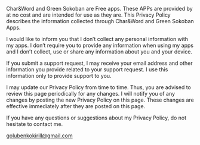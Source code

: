 Char&Word and Green Sokoban are Free apps. These APPs are provided by at no cost and are intended for use as they are. This Privacy Policy describes the information collected through Char&Word and Green Sokoban Apps.

I would like to inform you that I don’t collect any personal information with my apps. I don’t require you to provide any information when using my apps and I don’t collect, use or share any information about you and your device.

If you submit a support request, I may receive your email address and other information you provide related to your support request. I use this information only to provide support to you. 

I may update our Privacy Policy from time to time. Thus, you are advised to review this page periodically for any changes. I will notify you of any changes by posting the new Privacy Policy on this page. These changes are effective immediately after they are posted on this page. 

If you have any questions or suggestions about my Privacy Policy, do not hesitate to contact me.

golubenkokirill@gmail.com
